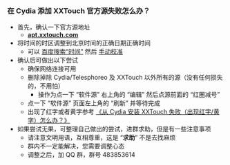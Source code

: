 ### 在 Cydia 添加 XXTouch 官方源失败怎么办？
- 首先，确认一下官方源地址
    - [**apt.xxtouch.com**](https://apt.xxtouch.com)
- 将时间的时区调整到北京时间的正确日期正确时间
    - 可以 [百度搜索“时间”](https://www.baidu.com/s?wd=时间) 然后 [手动校准](faq-0022.md)
- 确认后可做出以下尝试
    - 确保网络连接可用
    - 删除掉除 Cydia/Telesphoreo 及 XXTouch 以外所有的源（没有任何损失的，不用怕）
        - 操作为点一下 “软件源” 右上角的 “编辑” 然后点源前面的 “红圈减号”
    - 点一下 “软件源” 页面左上角的 “刷新” 并等待完成
    - 出现了红字或者黄字参考 [《从 Cydia 安装 XXTouch 失败（出现红字/黄字）怎么办？》](faq-0013.md)
- 如果尝试无果，可整理自己做出的尝试，进群求助，但是有一些注意事项
    - 请注意文明用语，互相尊重，这是 “**求助**” 不是去找麻烦
    - 群内不一定能解决，您需要调整心态
    - 调整之后，加 QQ 群，群号 483853614
